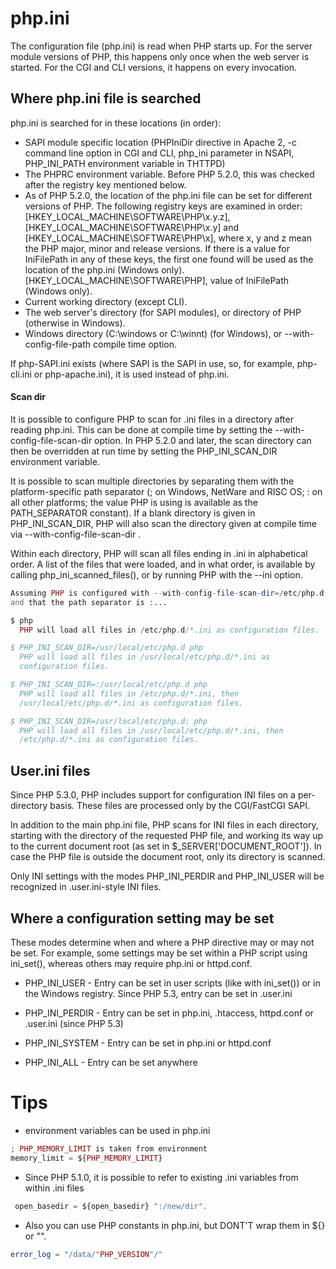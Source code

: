 

# php.ini

The configuration file (php.ini) is read when PHP starts up. For the server module versions of PHP, this happens only once when the web server is started. For the CGI and CLI versions, it happens on every invocation.

## Where php.ini file is searched

php.ini is searched for in these locations (in order):

* SAPI module specific location (PHPIniDir directive in Apache 2, -c command line option in CGI and CLI, php_ini parameter in NSAPI, PHP_INI_PATH environment variable in THTTPD)
* The PHPRC environment variable. Before PHP 5.2.0, this was checked after the registry key mentioned below.
* As of PHP 5.2.0, the location of the php.ini file can be set for different versions of PHP. The following registry keys are examined in order: [HKEY_LOCAL_MACHINE\SOFTWARE\PHP\x.y.z], [HKEY_LOCAL_MACHINE\SOFTWARE\PHP\x.y] and [HKEY_LOCAL_MACHINE\SOFTWARE\PHP\x], where x, y and z mean the PHP major, minor and release versions. If there is a value for IniFilePath in any of these keys, the first one found will be used as the location of the php.ini (Windows only).[HKEY_LOCAL_MACHINE\SOFTWARE\PHP], value of IniFilePath (Windows only).
* Current working directory (except CLI).
* The web server's directory (for SAPI modules), or directory of PHP (otherwise in Windows).
* Windows directory (C:\windows or C:\winnt) (for Windows), or --with-config-file-path compile time option.

If php-SAPI.ini exists (where SAPI is the SAPI in use, so, for example, php-cli.ini or php-apache.ini), it is used instead of php.ini.

#### Scan dir

It is possible to configure PHP to scan for .ini files in a directory after reading php.ini. This can be done at compile time by setting the --with-config-file-scan-dir option. In PHP 5.2.0 and later, the scan directory can then be overridden at run time by setting the PHP_INI_SCAN_DIR environment variable.

It is possible to scan multiple directories by separating them with the platform-specific path separator (; on Windows, NetWare and RISC OS; : on all other platforms; the value PHP is using is available as the PATH_SEPARATOR constant). If a blank directory is given in PHP_INI_SCAN_DIR, PHP will also scan the directory given at compile time via --with-config-file-scan-dir .

Within each directory, PHP will scan all files ending in .ini in alphabetical order. A list of the files that were loaded, and in what order, is available by calling php_ini_scanned_files(), or by running PHP with the --ini option.

```php
Assuming PHP is configured with --with-config-file-scan-dir=/etc/php.d,
and that the path separator is :...

$ php
  PHP will load all files in /etc/php.d/*.ini as configuration files.

$ PHP_INI_SCAN_DIR=/usr/local/etc/php.d php
  PHP will load all files in /usr/local/etc/php.d/*.ini as
  configuration files.

$ PHP_INI_SCAN_DIR=:/usr/local/etc/php.d php
  PHP will load all files in /etc/php.d/*.ini, then
  /usr/local/etc/php.d/*.ini as configuration files.

$ PHP_INI_SCAN_DIR=/usr/local/etc/php.d: php
  PHP will load all files in /usr/local/etc/php.d/*.ini, then
  /etc/php.d/*.ini as configuration files.
```

## User.ini files

Since PHP 5.3.0, PHP includes support for configuration INI files on a per-directory basis. These files are processed only by the CGI/FastCGI SAPI.

In addition to the main php.ini file, PHP scans for INI files in each directory, starting with the directory of the requested PHP file, and working its way up to the current document root (as set in $_SERVER['DOCUMENT_ROOT']). In case the PHP file is outside the document root, only its directory is scanned.

Only INI settings with the modes PHP_INI_PERDIR and PHP_INI_USER will be recognized in .user.ini-style INI files.

## Where a configuration setting may be set

These modes determine when and where a PHP directive may or may not be set. For example, some settings may be set within a PHP script using ini_set(), whereas others may require php.ini or httpd.conf.


* PHP_INI_USER -	Entry can be set in user scripts (like with ini_set()) or in the Windows registry. Since PHP 5.3, entry can be set in .user.ini

* PHP_INI_PERDIR	- Entry can be set in php.ini, .htaccess, httpd.conf or .user.ini (since PHP 5.3)
* PHP_INI_SYSTEM	- Entry can be set in php.ini or httpd.conf
* PHP_INI_ALL	- Entry can be set anywhere

# Tips

* environment variables can be used in php.ini

```php
; PHP_MEMORY_LIMIT is taken from environment
memory_limit = ${PHP_MEMORY_LIMIT}
```

* Since PHP 5.1.0, it is possible to refer to existing .ini variables from within .ini files

```php
 open_basedir = ${open_basedir} ":/new/dir".
```

* Also you can use PHP constants in php.ini, but DONT'T wrap them in ${} or "".

```php
error_log = "/data/"PHP_VERSION"/"
```
